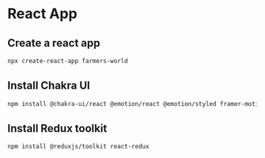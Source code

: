 # React App

## Create a react app 
```bash
npx create-react-app farmers-world
```

## Install Chakra UI
```bash
npm install @chakra-ui/react @emotion/react @emotion/styled framer-motion
```

## Install Redux toolkit
```bash
npm install @reduxjs/toolkit react-redux
```